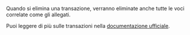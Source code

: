 Quando si elimina una transazione, verranno eliminate anche tutte le voci correlate come gli allegati.

Puoi leggere di più sulle transazioni nella [documentazione ufficiale](https://firefly-iii.readthedocs.io/en/latest/concepts/transactions.html).